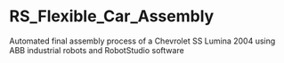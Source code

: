 # RS_Flexible_Car_Assembly
Automated final assembly process of a Chevrolet SS Lumina 2004 using ABB industrial robots and RobotStudio software
